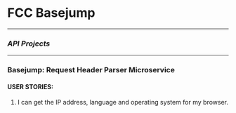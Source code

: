 # FCC Basejump
---

### *API Projects*
---

### Basejump: Request Header Parser Microservice

#### USER STORIES:

1. I can get the IP address, language and operating system for my browser.